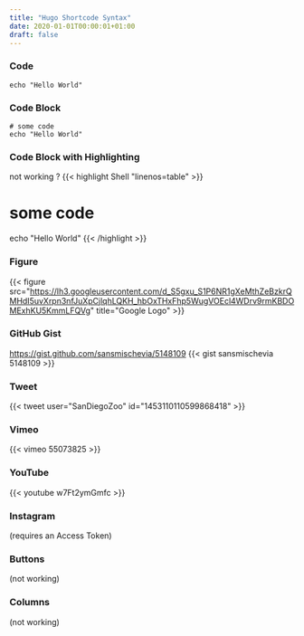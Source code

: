 ```yaml
---
title: "Hugo Shortcode Syntax"
date: 2020-01-01T00:00:01+01:00
draft: false
---
```


### Code
`echo "Hello World"`

### Code Block
```
# some code
echo "Hello World"
```

### Code Block with Highlighting
not working ?
{{< highlight Shell "linenos=table" >}}
# some code
echo "Hello World"
{{< /highlight >}}

### Figure
{{< figure src="https://lh3.googleusercontent.com/d_S5gxu_S1P6NR1gXeMthZeBzkrQMHdI5uvXrpn3nfJuXpCjlqhLQKH_hbOxTHxFhp5WugVOEcl4WDrv9rmKBDOMExhKU5KmmLFQVg" title="Google Logo" >}}

### GitHub Gist
https://gist.github.com/sansmischevia/5148109
{{< gist sansmischevia 5148109 >}}

### Tweet
{{< tweet user="SanDiegoZoo" id="1453110110599868418" >}}

### Vimeo
{{< vimeo 55073825 >}}

### YouTube
{{< youtube w7Ft2ymGmfc >}}

### Instagram
(requires an Access Token)

### Buttons
(not working)

### Columns
(not working)
